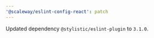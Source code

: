```yaml
---
'@scaleway/eslint-config-react': patch
---
```


Updated dependency `@stylistic/eslint-plugin` to `3.1.0`.
